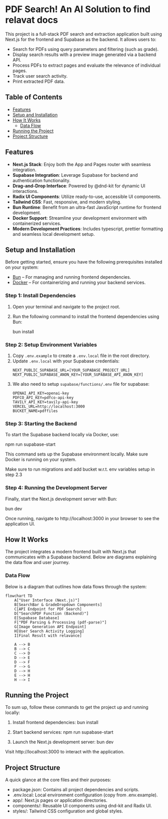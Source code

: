 # PDF Search! An AI Solution to find relavat docs

This project is a full-stack PDF search and extraction application built using Next.js for the frontend and Supabase as the backend. It allows users to:

- Search for PDFs using query parameters and filtering (such as grade).
- Display search results with a preview image generated via a backend API.
- Process PDFs to extract pages and evaluate the relevance of individual pages.
- Track user search activity.
- Print extracted PDF data.

## Table of Contents

- [Features](#features)
- [Setup and Installation](#setup-and-installation)
- [How It Works](#how-it-works)
  - [Data Flow](#data-flow)
- [Running the Project](#running-the-project)
- [Project Structure](#project-structure)

## Features

- **Next.js Stack**: Enjoy both the App and Pages router with seamless integration.
- **Supabase Integration**: Leverage Supabase for backend and authentication functionality.
- **Drag-and-Drop Interface**: Powered by @dnd-kit for dynamic UI interactions.
- **Radix UI Components**: Utilize ready-to-use, accessible UI components.
- **Tailwind CSS**: Fast, responsive, and modern styling.
- **Bun Runtime**: Benefit from an ultra-fast JavaScript runtime for frontend development.
- **Docker Support**: Streamline your development environment with containerized services.
- **Modern Development Practices**: Includes typescript, prettier formatting and seamless local development setup.

## Setup and Installation

Before getting started, ensure you have the following prerequisites installed on your system:

- [Bun](https://bun.sh/) – For managing and running frontend dependencies.
- [Docker](https://www.docker.com/) – For containerizing and running your backend services.

### Step 1: Install Dependencies 
1. Open your terminal and navigate to the project root.
2. Run the following command to install the frontend dependencies using Bun:

   bun install

### Step 2: Setup Environment Variables
1. Copy `.env.example` to create a `.env.local` file in the root directory.
2. Update `.env.local` with your Supabase credentials:
   ```
   NEXT_PUBLIC_SUPABASE_URL=[YOUR_SUPABASE_PROJECT_URL]
   NEXT_PUBLIC_SUPABASE_ANON_KEY=[YOUR_SUPABASE_API_ANON_KEY]
   ```
3. We also need to setup `supabase/functions/.env` file for supabase:
    ```
    OPENAI_API_KEY=openai-key
    PDFCO_API_KEY=pdfco-api-key
    TAVILY_API_KEY=tavily-api-key
    VERCEL_URL=http://localhost:3000
    BUCKET_NAME=pdffiles
    ```

### Step 3: Starting the Backend
To start the Supabase backend locally via Docker, use:

   npm run supabase-start

This command sets up the Supabase environment locally. Make sure Docker is running on your system.

Make sure to run migrations and add bucket w.r.t. env variables setup in step 2.3

### Step 4: Running the Development Server
Finally, start the Next.js development server with Bun:

   bun dev

Once running, navigate to http://localhost:3000 in your browser to see the application UI.

## How It Works

The project integrates a modern frontend built with Next.js that communicates with a Supabase backend. Below are diagrams explaining the data flow and user journey.

### Data Flow

Below is a diagram that outlines how data flows through the system:

```mermaid
flowchart TD
    A["User Interface (Next.js)"]
    B[SearchBar & GradeDropdown Components]
    C[API Endpoint for PDF Search]
    D["SearchPDF Function (Backend)"]
    E[Supabase Database]
    F["PDF Parsing & Processing (pdf-parse)"]
    G[Image Generation API Endpoint]
    H[User Search Activity Logging]
    I[Final Result with relavance]

    A --> B
    B --> C
    C --> D
    D --> E
    D --> F
    F --> G
    D --> H
    E --> H
    H --> I
```

## Running the Project

To sum up, follow these commands to get the project up and running locally:

1. Install frontend dependencies:
   bun install

2. Start backend services:
   npm run supabase-start

3. Launch the Next.js development server:
   bun dev

Visit http://localhost:3000 to interact with the application.

## Project Structure

A quick glance at the core files and their purposes:

- package.json: Contains all project dependencies and scripts.
- .env.local: Local environment configuration (copy from .env.example).
- app/: Next.js pages or application directories.
- components/: Reusable UI components using dnd-kit and Radix UI.
- styles/: Tailwind CSS configuration and global styles.

